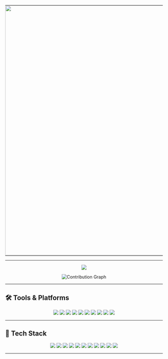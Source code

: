 <table align="center" style="line-height:0; font-size:0; border-collapse: collapse;">
  <tr>
    <td>
      <img src="https://img.shields.io/badge/%20Full--stack%20Developer-FF4785?style=for-the-badge&logo=codeigniter&logoColor=white" alt="Full-stack Developer" width="800" />
    </td>
    <td>
      <img src="https://img.shields.io/badge/-0057B7?style=flat-square&label=&logoColor=transparent" height="40" width="100" />
      <br/>
      <img src="https://img.shields.io/badge/-FFD700?style=flat-square&label=&logoColor=transparent" height="40" width="100" />
    </td>
  </tr>
</table>

---

<p align="center">
  <a href="https://github.com/anuraghazra/github-readme-stats">
    <img 
      src="https://github-readme-stats.vercel.app/api?username=bohdankubytskiy&show_icons=true&theme=dracula&show=prs_merged_percentage"
      style="display: inline-block; vertical-align: top;"
    />
  </a>
<p align="center">
  <a href="https://github.com/ashutosh00710/github-readme-activity-graph">
    <img 
      src="https://github-readme-activity-graph.vercel.app/graph?username=bohdankubytskiy&theme=dracula"
      style="display: inline-block; vertical-align: top;"
      alt="Contribution Graph"
    />
  </a>
</p>
</p>

---

## 🛠️ Tools & Platforms

<p align="center">
  <img src="https://img.shields.io/badge/Kibana-005571?style=for-the-badge&logo=Kibana&logoColor=white"/>
  <img src="https://img.shields.io/badge/Elastic_Search-005571?style=for-the-badge&logo=elasticsearch&logoColor=white"/>
  <img src="https://img.shields.io/badge/RabbitMQ-FF6600?style=for-the-badge&logo=rabbitmq&logoColor=white"/>
  <img src="https://img.shields.io/badge/Claude-D97757?style=for-the-badge&logo=claude&logoColor=white"/>
  <img src="https://img.shields.io/badge/GitHub_Copilot-000000?style=for-the-badge&logo=githubcopilot&logoColor=white"/>
  <img src="https://img.shields.io/badge/daily.dev-CE3DF3?style=for-the-badge&logo=dailydotdev&logoColor=white"/>
  <img src="https://img.shields.io/badge/Game_&_Watch-CCFF00?style=for-the-badge&logo=gameandwatch&logoColor=gray"/>
  <img src="https://img.shields.io/badge/Jira-0052CC?style=for-the-badge&logo=Jira&logoColor=white"/>
  <img src="https://img.shields.io/badge/VSCode-0078D4?style=for-the-badge&logo=visual%20studio%20code&logoColor=white"/>
  <img src="https://img.shields.io/badge/Windows-0078D6?style=for-the-badge&logo=windows&logoColor=white"/>
</p>

---

## 🧰 Tech Stack

<p align="center">
  <img src="https://img.shields.io/badge/Flutter-02569B?style=for-the-badge&logo=flutter&logoColor=white"/>
  <img src="https://img.shields.io/badge/Dart-0175C2?style=for-the-badge&logo=dart&logoColor=white"/>
  <img src="https://img.shields.io/badge/React_Native-20232A?style=for-the-badge&logo=react&logoColor=61DAFB"/>
  <img src="https://img.shields.io/badge/React-20232A?style=for-the-badge&logo=react&logoColor=61DAFB"/>
  <img src="https://img.shields.io/badge/NestJS-E0234E?style=for-the-badge&logo=nestjs&logoColor=white"/>
  <img src="https://img.shields.io/badge/Node.js-339933?style=for-the-badge&logo=nodedotjs&logoColor=white"/>
  <img src="https://img.shields.io/badge/Laravel-FF2D20?style=for-the-badge&logo=laravel&logoColor=white"/>
  <img src="https://img.shields.io/badge/Docker-2CA5E0?style=for-the-badge&logo=docker&logoColor=white"/>
  <img src="https://img.shields.io/badge/TypeScript-007ACC?style=for-the-badge&logo=typescript&logoColor=white"/>
  <img src="https://img.shields.io/badge/Swagger-85EA2D?style=for-the-badge&logo=Swagger&logoColor=white"/>
  <img src="https://img.shields.io/badge/Stripe-626CD9?style=for-the-badge&logo=Stripe&logoColor=white"/>
</p>

---


